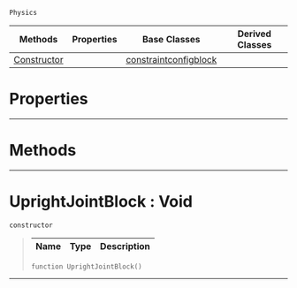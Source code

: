  `Physics`

|Methods|Properties|Base Classes|Derived Classes|
|---|---|---|---|
|[ Constructor](uprightjointblock.md#uprightjointblock-void)| |[constraintconfigblock](constraintconfigblock.md)| |


 #  Properties


---  
 #  Methods


---  
 #  UprightJointBlock : Void

 `constructor`

> 
> |Name|Type|Description|
> |---|---|---|
> ```TS:Nada
> function UprightJointBlock()
> ``` 


---  
 

 